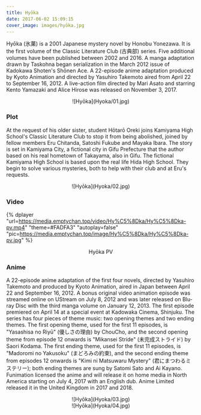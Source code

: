 ```yaml
---
title: Hyōka
date: 2017-06-02 15:09:15
cover_image: images/hyōka.jpg
---
```

Hyōka (氷菓) is a 2001 Japanese mystery novel by Honobu Yonezawa. It is the first volume of the Classic Literature Club (古典部) series. Five additional volumes have been published between 2002 and 2016. A manga adaptation drawn by Taskohna began serialization in the March 2012 issue of Kadokawa Shoten's Shōnen Ace. A 22-episode anime adaptation produced by Kyoto Animation and directed by Yasuhiro Takemoto aired from April 22 to September 16, 2012. A live-action film directed by Mari Asato and starring Kento Yamazaki and Alice Hirose was released on November 3, 2017.

<center>![Hyōka](Hyoka/01.jpg)</center>

### Plot
At the request of his older sister, student Hōtarō Oreki joins Kamiyama High School's Classic Literature Club to stop it from being abolished, joined by fellow members Eru Chitanda, Satoshi Fukube and Mayaka Ibara. The story is set in Kamiyama City, a fictional city in Gifu Prefecture that the author based on his real hometown of Takayama, also in Gifu. The fictional Kamiyama High School is based upon the real life Hida High School. They begin to solve various mysteries, both to help with their club and at Eru's requests.

<center>![Hyōka](Hyoka/02.jpg)</center>

### Video
{% dplayer "url=https://media.emptychan.top/video/Hy%C5%8Dka/Hy%C5%8Dka-pv.mp4"  "theme=#FADFA3" "autoplay=false" "pic=https://media.emptychan.top/image/Hy%C5%8Dka/Hy%C5%8Dka-pv.jpg" %}
<center>Hyōka PV</center>

### Anime
A 22-episode anime adaptation of the first four novels, directed by Yasuhiro Takemoto and produced by Kyoto Animation, aired in Japan between April 22 and September 16, 2012. A bonus original video animation episode was streamed online on UStream on July 8, 2012 and was later released on Blu-ray Disc with the third manga volume on January 12, 2013. The first episode premiered on April 14 at a special event at Kadowaka Cinema, Shinjuku. The series has four pieces of theme music: two opening themes and two ending themes. The first opening theme, used for the first 11 episodes, is "Yasashisa no Riyū" (優しさの理由) by ChouCho, and the second opening theme from episode 12 onwards is "Mikansei Stride" (未完成ストライド) by Saori Kodama. The first ending theme, used for the first 11 episodes, is "Madoromi no Yakusoku" (まどろみの約束), and the second ending theme from episodes 12 onwards is "Kimi ni Matsuwaru Mystery" (君にまつわるミステリー); both ending themes are sung by Satomi Sato and Ai Kayano. Funimation licensed the anime and will release it on home media in North America starting on July 4, 2017 with an English dub. Anime Limited released it in the United Kingdom in 2017 and 2018.

<center>![Hyōka](Hyoka/03.jpg)</center>

<center>![Hyōka](Hyoka/04.jpg)</center>
